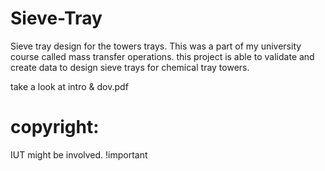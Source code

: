 # Sieve-Tray
 
Sieve tray design for the towers trays.
This was a part of my university course called mass transfer operations. this project is able to validate and create data to design sieve trays for chemical tray towers.

take a look at intro & dov.pdf

# copyright:
 IUT might be involved. !important
